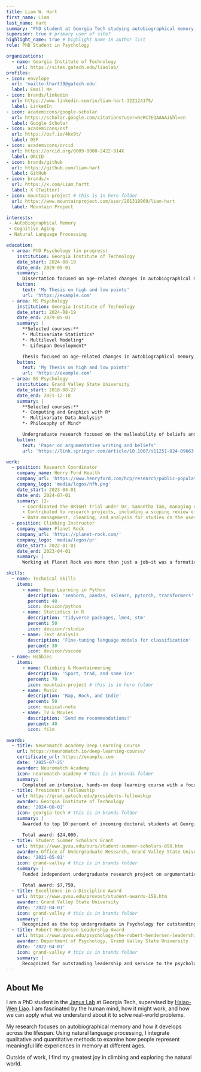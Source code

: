 ```yaml
---
title: Liam W. Hart
first_name: Liam
last_name: Hart
summary: "PhD student at Georgia Tech studying autobiographical memory and aging."
superuser: true # primary user of site?
highlight_name: true # highlight name in author list
role: PhD Student in Psychology

organizations:
  - name: Georgia Institute of Technology
    url: https://sites.gatech.edu/liaolab/
profiles:
- icon: envelope
  url: 'mailto:lhart39@gatech.edu'
  label: Email Me
- icon: brands/linkedin
  url: https://www.linkedin.com/in/liam-hart-322124175/
  label: LinkedIn
- icon: academicons/google-scholar
  url: https://scholar.google.com/citations?user=heRC7EQAAAAJ&hl=en
  label: Google Scholar
- icon: academicons/osf
  url: https://osf.io/4kx9t/
  label: OSF
- icon: academicons/orcid
  url: https://orcid.org/0009-0000-2422-914X
  label: ORCID
- icon: brands/github
  url: https://github.com/liam-hart
  label: GitHub
- icon: brands/x
  url: https://x.com/Liam_hartt
  label: X (Twitter)
- icon: mountain-project # this is in hero folder
  url: https://www.mountainproject.com/user/201318969/liam-hart
  label: Mountain Project

interests:
 - Autobiographical Memory
 - Cognitive Aging
 - Natural Language Processing

education:
  - area: PhD Psychology (in progress)
    institution: Georgia Institute of Technology
    date_start: 2024-08-19
    date_end: 2029-05-01
    summary: |
      Dissertation focused on age-related changes in autobiographical memory. Supervised by [Hsiao-Wen Liao, PhD](https://psychology.gatech.edu/people/hsiao-wen-liao).
    button:
      text: 'My Thesis on high and low points'
      url: 'https://example.com'
  - area: MS Psychology
    institution: Georgia Institute of Technology
    date_start: 2024-08-19
    date_end: 2029-05-01
    summary: |
      **Selected courses:**
      *- Multivariate Statistics*
      *- Multilevel Modeling*
      *- Lifespan Development*

      Thesis focused on age-related changes in autobiographical memory. Supervised by [Hsiao-Wen Liao, PhD](https://psychology.gatech.edu/people/hsiao-wen-liao).
    button:
      text: 'My Thesis on high and low points'
      url: 'https://example.com'
  - area: BS Psychology
    institution: Grand Valley State University
    date_start: 2018-08-27
    date_end: 2021-12-18
    summary: |
      **Selected courses:**
      *- Computing and Graphics with R*
      *- Multivariate Data Analysis*
      *- Philosophy of Mind*

      Undergraduate research focused on the malleability of beliefs and how beliefs shape argumentative writing
    button:
      text: 'Paper on argumentative writing and beliefs'
      url: 'https://link.springer.com/article/10.1007/s11251-024-09663-x'

work:
  - position: Research Coordinator
    company_name: Henry Ford Health
    company_url: 'https://www.henryford.com/hcp/research/public-population-research/public-health-sciences'
    company_logo: 'media/logos/hfh.png'
    date_start: 2023-04-01
    date_end: 2024-07-01
    summary: |2-
      - Coordinated the BRIGHT Trial under Dr. Samantha Tam, managing operational and regulatory duties such as participant recruitment, IRB communication, and tracking patient appointments and compensation.
      - Contributed to research projects, including a scoping review of care fragmentation in cancer patients, by reading and summarizing research articles.
      - Data management, cleaning, and analysis for studies on the uses and benefits of Patient Reported Outcome Measures (PROMs) in cancer patient care.
  - position: Climbing Instructor
    company_name: Planet Rock
    company_url: 'https://planet-rock.com/'
    company_logo: 'media/logos/pr'
    date_start: 2022-01-01
    date_end: 2023-04-01
    summary: |
      Working at Planet Rock was more than just a job–it was a formative chapter in my life. I gained confidence, leadership, and hands-on teaching experience, all while finding a lifelong sport and community that continue to energize me. Climbing challenges me physically, sparks creativity, and connects me socially, all of which fuel my well-being and give me the focus and energy I bring to my academic work.

skills:
  - name: Technical Skills
    items:
      - name: Deep Learning in Python
        description: 'seaborn, pandas, sklearn, pytorch, transformers'
        percent: 40
        icon: devicon/python
      - name: Statistics in R
        description: 'tidyverse packages, lme4, stm'
        percent: 50
        icon: devicon/rstudio
      - name: Text Analysis
        description: 'Fine-tuning language models for classification'
        percent: 30
        icon: devicon/vscode
  - name: Hobbies
    items:
      - name: Climbing & Mountaineering
        description: 'Sport, trad, and some ice'
        percent: 70
        icon: mountain-project # this is in hero folder
      - name: Music
        description: 'Rap, Rock, and Indie'
        percent: 50
        icon: musical-note
      - name: TV & Movies
        description: 'Send me recommendations!'
        percent: 40
        icon: film

awards:
  - title: Neuromatch Academy Deep Learning Course
    url: https://neuromatch.io/deep-learning-course/
    certificate_url: https://example.com
    date: '2025-07-25'
    awarder: Neuromatch Academy
    icon: neuromatch-academy # this is in brands folder
    summary: |
      Completed an intensive, hands-on deep learning course with a focus on Natural Language Processing (NLP). Gained practical experience with modern NLP architectures, including BERT and GPT, and explored topics such as tokenization, fine-tuning, and prompt engineering. Collaborated on a group project applying deep learning techniques to NLP tasks, enhancing skills in PyTorch.
  - title: President's Fellowship
    url: https://grad.gatech.edu/presidents-fellowship
    awarder: Georgia Institute of Technology
    date: '2024-08-01'
    icon: georgia-tech # this is in brands folder
    summary: |
      Awarded to top 10 percent of incoming doctoral students at Georgia Tech. 
      
      Total award: $24,000.
  - title: Student Summer Scholars Grant
    url: https://www.gvsu.edu/ours/student-summer-scholars-898.htm
    awarder: Office of Undergraduate Research, Grand Valley State University
    date: '2021-05-01'
    icon: grand-valley # this is in brands folder
    summary: |
      Funded independent undergraduate research project on argumentative writing and beliefs. 
      
      Total award: $7,750.
  - title: Excellence-in-a-Discipline Award
    url: https://www.gvsu.edu/provost/student-awards-158.htm
    awarder: Grand Valley State University
    date: '2022-04-01'
    icon: grand-valley # this is in brands folder
    summary: |
      Recognized as the top undergraduate in Psychology for outstanding academic performance.
  - title: Robert Hendersen Leadership Award
    url: https://www.gvsu.edu/psychology/the-robert-hendersen-leadership-award-ii-520.htm
    awarder: Department of Psychology, Grand Valley State University
    date: '2022-04-01'
    icon: grand-valley # this is in brands folder
    summary: |
      Recognized for outstanding leadership and service to the psychology department.
---
```


## About Me

I am a PhD student in the [Janus Lab](https://sites.gatech.edu/liaolab/) at Georgia Tech, supervised by [Hsiao-Wen Liao](https://psychology.gatech.edu/people/hsiao-wen-liao). I am fascinated by the human mind, how it might work, and how we can apply what we understand about it to solve real-world problems. 

My research focuses on autobiographical memory and how it develops across the lifespan. Using natural language processing, I integrate qualitative and quantitative methods to examine how people represent meaningful life experiences in memory at different ages. 

Outside of work, I find my greatest joy in climbing and exploring the natural world. 
